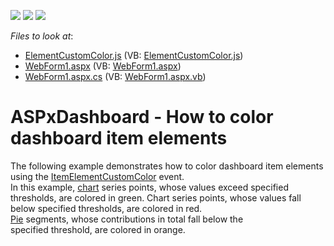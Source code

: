 <!-- default badges list -->
![](https://img.shields.io/endpoint?url=https://codecentral.devexpress.com/api/v1/VersionRange/128579800/22.1.3%2B)
[![](https://img.shields.io/badge/Open_in_DevExpress_Support_Center-FF7200?style=flat-square&logo=DevExpress&logoColor=white)](https://supportcenter.devexpress.com/ticket/details/T491831)
[![](https://img.shields.io/badge/📖_How_to_use_DevExpress_Examples-e9f6fc?style=flat-square)](https://docs.devexpress.com/GeneralInformation/403183)
<!-- default badges end -->
<!-- default file list -->
*Files to look at*:

* [ElementCustomColor.js](./CS/ASPxDashboard_ElementCustomColor/Scripts/ElementCustomColor.js) (VB: [ElementCustomColor.js](./VB/ASPxDashboard_ElementCustomColor/Scripts/ElementCustomColor.js))
* [WebForm1.aspx](./CS/ASPxDashboard_ElementCustomColor/WebForm1.aspx) (VB: [WebForm1.aspx](./VB/ASPxDashboard_ElementCustomColor/WebForm1.aspx))
* [WebForm1.aspx.cs](./CS/ASPxDashboard_ElementCustomColor/WebForm1.aspx.cs) (VB: [WebForm1.aspx.vb](./VB/ASPxDashboard_ElementCustomColor/WebForm1.aspx.vb))
<!-- default file list end -->
# ASPxDashboard - How to color dashboard item elements


The following example demonstrates how to color dashboard item elements using the <a href="https://documentation.devexpress.com/#Dashboard/DevExpressDashboardWebScriptsASPxClientDashboard_ItemElementCustomColortopic">ItemElementCustomColor</a> event.<br>In this example, <a href="https://documentation.devexpress.com/#Dashboard/CustomDocument117159">chart</a> series points, whose values exceed specified thresholds, are colored in green. Chart series points, whose values fall below specified thresholds, are colored in red.<br><a href="https://documentation.devexpress.com/#Dashboard/CustomDocument117162">Pie</a> segments, whose contributions in total fall below the specified threshold, are colored in orange.

<br/>


